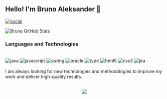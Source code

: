 ## Hello! I'm Bruno Aleksander 🐊

[![social](https://img.shields.io/badge/LinkedIn-0077B5?style=for-the-badge&logo=linkedin&logoColor=white)](https://www.linkedin.com/in/brunoaleks/)

![Bruno GitHub Stats](https://github-readme-stats.vercel.app/api/top-langs/?username=brunoalek&layout=compact)

### Languages ​​and Technologies

<div style="display: inline_block"><br/>
  <img align="center" alt="java" src="https://img.shields.io/badge/Java-ED8B00?style=for-the-badge&logo=openjdk&logoColor=white"/>
  <img align="center" alt="javascript" src="https://img.shields.io/badge/JavaScript-323330?style=for-the-badge&logo=javascript&logoColor=F7DF1E"/>
  <img align="center" alt="spring" src="https://img.shields.io/badge/Spring-6DB33F?style=for-the-badge&logo=spring&logoColor=white"/>
  <img align="center" alt="oracle" src="https://img.shields.io/badge/Oracle-F80000?style=for-the-badge&logo=oracle&logoColor=black"/>
  <img align="center" alt="type" src="https://img.shields.io/badge/TypeScript-007ACC?style=for-the-badge&logo=typescript&logoColor=white"/>
  <img align="center" alt="html5" src="https://img.shields.io/badge/HTML5-E34F26?style=for-the-badge&logo=html5&logoColor=white"/>
  <img align="center" alt="css3" src="https://img.shields.io/badge/CSS3-1572B6?style=for-the-badge&logo=css3&logoColor=white"/>
  <img align="center" alt="jira" src="https://img.shields.io/badge/Jira-0052CC?style=for-the-badge&logo=Jira&logoColor=white"/>
</div>
<br>
I am always looking for new technologies and methodologies to improve my work and deliver high-quality results.
<br><br>
<p align="center"> <img alingn="center" src="https://profile-counter.glitch.me/brunoalek/count.svg" /></p>
